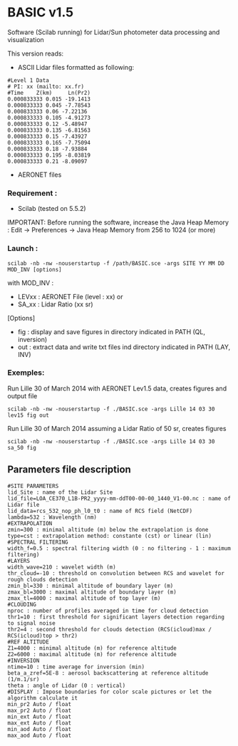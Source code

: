 # BASIC v1.5
Software (Scilab running) for Lidar/Sun photometer data processing and visualization


This version reads:
- ASCII Lidar files formatted as following:

```
#Level 1 Data
# PI: xx (mailto: xx.fr)
#Time    Z(km)     Ln(Pr2)
0.000833333 0.015 -19.1413
0.000833333 0.045 -7.78543
0.000833333 0.06 -7.22136
0.000833333 0.105 -4.91273
0.000833333 0.12 -5.48947
0.000833333 0.135 -6.81563
0.000833333 0.15 -7.43927
0.000833333 0.165 -7.75094
0.000833333 0.18 -7.93884
0.000833333 0.195 -8.03819
0.000833333 0.21 -8.09097
```


- AERONET files

### Requirement :
- Scilab (tested on 5.5.2)

IMPORTANT: Before running the software, increase the Java Heap Memory :
Edit -> Preferences -> Java Heap Memory from 256 to 1024 (or more)

### Launch :
```
scilab -nb -nw -nouserstartup -f /path/BASIC.sce -args SITE YY MM DD MOD_INV [options]
```
with
MOD_INV :
- LEVxx : AERONET File (level : xx)
or
- SA_xx : Lidar Ratio (xx sr)

\[Options\]
- fig : display and save figures in directory indicated in PATH (QL, inversion)
- out : extract data and write txt files ind directory indicated in PATH (LAY, INV)

### Exemples:
Run Lille 30 of March 2014 with AERONET Lev1.5 data, creates figures and output file
```
scilab -nb -nw -nouserstartup -f ./BASIC.sce -args Lille 14 03 30 lev15 fig out
```

Run Lille 30 of March 2014 assuming a Lidar Ratio of 50 sr, creates figures
```
scilab -nb -nw -nouserstartup -f ./BASIC.sce -args Lille 14 03 30 sa_50 fig
```

## Parameters file description

```
#SITE PARAMETERS
lid_Site : name of the Lidar Site
lid_file=LOA_CE370_L1B-PR2_yyyy-mm-ddT00-00-00_1440_V1-00.nc : name of Lidar file
lid_data=rcs_532_nop_ph_l0_t0 : name of RCS field (NetCDF)
lambda=532 : Wavelength (nm)
#EXTRAPOLATION
zmin=300 : minimal altitude (m) below the extrapolation is done
type=cst : extrapolation method: constante (cst) or linear (lin)
#SPECTRAL FILTERING
width_f=0.5 : spectral filtering width (0 : no filtering - 1 : maximum filtering)
#LAYERS
width_wave=210 : wavelet width (m)
thr_cloud=-10 : threshold on convolution between RCS and wavelet for rough clouds detection
zmin_bl=330 : minimal altitude of boundary layer (m)
zmax_bl=3000 : maximal altitude of boundary layer (m)
zmax_tl=4000 : maximal altitude of top layer (m)
#CLOUDING
nproc : number of profiles averaged in time for cloud detection
thr1=10 : first threshold for significant layers detection regarding to signal noise
thr2=4 : second threshold for clouds detection (RCS(icloud)max / RCS(icloud)top > thr2)
#REF ALTITUDE
Z1=4000 : minimal altitude (m) for reference altitude
Z2=6000 : maximal altitude (m) for reference altitude
#INVERSION
ntime=10 : time average for inversion (min)
beta_a_zref=5E-8 : aerosol backscattering at reference altitude (1/m.1/sr)
theta : angle of Lidar (0 : vertical)
#DISPLAY : Impose boundaries for color scale pictures or let the algorithm calculate it
min_pr2 Auto / float
max_pr2 Auto / float
min_ext Auto / float
max_ext Auto / float
min_aod Auto / float
max_aod Auto / float
```

